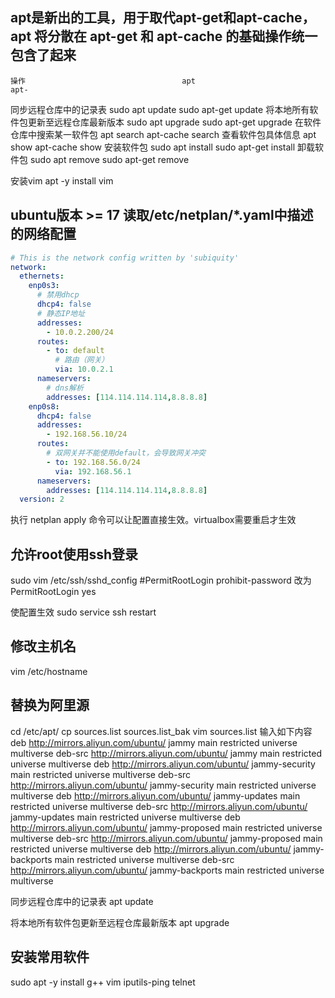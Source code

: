 ## apt是新出的工具，用于取代apt-get和apt-cache，apt 将分散在 apt-get 和 apt-cache 的基础操作统一包含了起来

    操作                                   apt                           apt-
同步远程仓库中的记录表                   sudo apt update              sudo apt-get update
将本地所有软件包更新至远程仓库最新版本      sudo apt upgrade             sudo apt-get upgrade
在软件仓库中搜索某一软件包                apt search <package>         apt-cache search <package>
查看软件包具体信息                       apt show <package>           apt-cache show <package>
安装软件包                             sudo apt install <package>   sudo apt-get install <package>
卸载软件包                             sudo apt remove <package>    sudo apt-get remove <package>

安装vim
apt -y install vim

## ubuntu版本 >= 17 读取/etc/netplan/*.yaml中描述的网络配置
```yaml
# This is the network config written by 'subiquity'
network:
  ethernets:
    enp0s3:
      # 禁用dhcp
      dhcp4: false
      # 静态IP地址
      addresses:
        - 10.0.2.200/24
      routes:
        - to: default
          # 路由（网关）
          via: 10.0.2.1
      nameservers:
        # dns解析
        addresses: [114.114.114.114,8.8.8.8]
    enp0s8:
      dhcp4: false
      addresses:
        - 192.168.56.10/24
      routes:
        # 双网关并不能使用default，会导致网关冲突
        - to: 192.168.56.0/24
          via: 192.168.56.1
      nameservers:
        addresses: [114.114.114.114,8.8.8.8]
  version: 2
```
执行 netplan apply 命令可以让配置直接生效。virtualbox需要重启才生效

## 允许root使用ssh登录
sudo vim /etc/ssh/sshd_config
#PermitRootLogin prohibit-password 
改为
PermitRootLogin yes

使配置生效
sudo service ssh restart

## 修改主机名
vim /etc/hostname

## 替换为阿里源
cd /etc/apt/
cp sources.list sources.list_bak
vim sources.list
输入如下内容
deb http://mirrors.aliyun.com/ubuntu/ jammy main restricted universe multiverse
deb-src http://mirrors.aliyun.com/ubuntu/ jammy main restricted universe multiverse
deb http://mirrors.aliyun.com/ubuntu/ jammy-security main restricted universe multiverse
deb-src http://mirrors.aliyun.com/ubuntu/ jammy-security main restricted universe multiverse
deb http://mirrors.aliyun.com/ubuntu/ jammy-updates main restricted universe multiverse
deb-src http://mirrors.aliyun.com/ubuntu/ jammy-updates main restricted universe multiverse
deb http://mirrors.aliyun.com/ubuntu/ jammy-proposed main restricted universe multiverse
deb-src http://mirrors.aliyun.com/ubuntu/ jammy-proposed main restricted universe multiverse
deb http://mirrors.aliyun.com/ubuntu/ jammy-backports main restricted universe multiverse
deb-src http://mirrors.aliyun.com/ubuntu/ jammy-backports main restricted universe multiverse

同步远程仓库中的记录表
apt update

将本地所有软件包更新至远程仓库最新版本
apt upgrade


## 安装常用软件
sudo apt -y install g++ vim iputils-ping telnet

